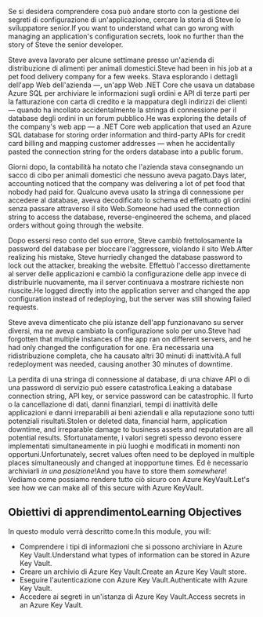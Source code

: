 <span data-ttu-id="592ea-101">Se si desidera comprendere cosa può andare storto con la gestione dei segreti di configurazione di un'applicazione, cercare la storia di Steve lo sviluppatore senior.</span><span class="sxs-lookup"><span data-stu-id="592ea-101">If you want to understand what can go wrong with managing an application's configuration secrets, look no further than the story of Steve the senior developer.</span></span>

<span data-ttu-id="592ea-102">Steve aveva lavorato per alcune settimane presso un'azienda di distribuzione di alimenti per animali domestici.</span><span class="sxs-lookup"><span data-stu-id="592ea-102">Steve had been in his job at a pet food delivery company for a few weeks.</span></span> <span data-ttu-id="592ea-103">Stava esplorando i dettagli dell'app Web dell'azienda &mdash;, un'app Web .NET Core che usava un database Azure SQL per archiviare le informazioni sugli ordini e API di terze parti per la fatturazione con carta di credito e la mappatura degli indirizzi dei clienti &mdash; quando ha incollato accidentalmente la stringa di connessione per il database degli ordini in un forum pubblico.</span><span class="sxs-lookup"><span data-stu-id="592ea-103">He was exploring the details of the company's web app &mdash; a .NET Core web application that used an Azure SQL database for storing order information and third-party APIs for credit card billing and mapping customer addresses &mdash; when he accidentally pasted the connection string for the orders database into a public forum.</span></span>

<span data-ttu-id="592ea-104">Giorni dopo, la contabilità ha notato che l'azienda stava consegnando un sacco di cibo per animali domestici che nessuno aveva pagato.</span><span class="sxs-lookup"><span data-stu-id="592ea-104">Days later, accounting noticed that the company was delivering a lot of pet food that nobody had paid for.</span></span> <span data-ttu-id="592ea-105">Qualcuno aveva usato la stringa di connessione per accedere al database, aveva decodificato lo schema ed effettuato gli ordini senza passare attraverso il sito Web.</span><span class="sxs-lookup"><span data-stu-id="592ea-105">Someone had used the connection string to access the database, reverse-engineered the schema, and placed orders without going through the website.</span></span>

<span data-ttu-id="592ea-106">Dopo essersi reso conto del suo errore, Steve cambiò frettolosamente la password del database per bloccare l'aggressore, violando il sito Web.</span><span class="sxs-lookup"><span data-stu-id="592ea-106">After realizing his mistake, Steve hurriedly changed the database password to lock out the attacker, breaking the website.</span></span> <span data-ttu-id="592ea-107">Effettuò l'accesso direttamente al server delle applicazioni e cambiò la configurazione delle app invece di distribuirle nuovamente, ma il server continuava a mostrare richieste non riuscite.</span><span class="sxs-lookup"><span data-stu-id="592ea-107">He logged directly into the application server and changed the app configuration instead of redeploying, but the server was still showing failed requests.</span></span>

<span data-ttu-id="592ea-108">Steve aveva dimenticato che più istanze dell'app funzionavano su server diversi, ma ne aveva cambiato la configurazione solo per uno.</span><span class="sxs-lookup"><span data-stu-id="592ea-108">Steve had forgotten that multiple instances of the app ran on different servers, and he had only changed the configuration for one.</span></span> <span data-ttu-id="592ea-109">Era necessaria una ridistribuzione completa, che ha causato altri 30 minuti di inattività.</span><span class="sxs-lookup"><span data-stu-id="592ea-109">A full redeployment was needed, causing another 30 minutes of downtime.</span></span>

<span data-ttu-id="592ea-110">La perdita di una stringa di connessione al database, di una chiave API o di una password di servizio può essere catastrofica.</span><span class="sxs-lookup"><span data-stu-id="592ea-110">Leaking a database connection string, API key, or service password can be catastrophic.</span></span> <span data-ttu-id="592ea-111">Il furto o la cancellazione di dati, danni finanziari, tempi di inattività delle applicazioni e danni irreparabili ai beni aziendali e alla reputazione sono tutti potenziali risultati.</span><span class="sxs-lookup"><span data-stu-id="592ea-111">Stolen or deleted data, financial harm, application downtime, and irreparable damage to business assets and reputation are all potential results.</span></span> <span data-ttu-id="592ea-112">Sfortunatamente, i valori segreti spesso devono essere implementati simultaneamente in più luoghi e modificati in momenti non opportuni.</span><span class="sxs-lookup"><span data-stu-id="592ea-112">Unfortunately, secret values often need to be deployed in multiple places simultaneously and changed at inopportune times.</span></span> <span data-ttu-id="592ea-113">Ed è necessario archiviarli *in una posizione*!</span><span class="sxs-lookup"><span data-stu-id="592ea-113">And you have to store them *somewhere*!</span></span> <span data-ttu-id="592ea-114">Vediamo come possiamo rendere tutto ciò sicuro con Azure KeyVault.</span><span class="sxs-lookup"><span data-stu-id="592ea-114">Let's see how we can make all of this secure with Azure KeyVault.</span></span>

## <a name="learning-objectives"></a><span data-ttu-id="592ea-115">Obiettivi di apprendimento</span><span class="sxs-lookup"><span data-stu-id="592ea-115">Learning Objectives</span></span>
<span data-ttu-id="592ea-116">In questo modulo verrà descritto come:</span><span class="sxs-lookup"><span data-stu-id="592ea-116">In this module, you will:</span></span>

- <span data-ttu-id="592ea-117">Comprendere i tipi di informazioni che si possono archiviare in Azure Key Vault.</span><span class="sxs-lookup"><span data-stu-id="592ea-117">Understand what types of information can be stored in Azure Key Vault.</span></span>
- <span data-ttu-id="592ea-118">Creare un archivio di Azure Key Vault.</span><span class="sxs-lookup"><span data-stu-id="592ea-118">Create an Azure Key Vault store.</span></span>
- <span data-ttu-id="592ea-119">Eseguire l'autenticazione con Azure Key Vault.</span><span class="sxs-lookup"><span data-stu-id="592ea-119">Authenticate with Azure Key Vault.</span></span>
- <span data-ttu-id="592ea-120">Accedere ai segreti in un'istanza di Azure Key Vault.</span><span class="sxs-lookup"><span data-stu-id="592ea-120">Access secrets in an Azure Key Vault.</span></span>
